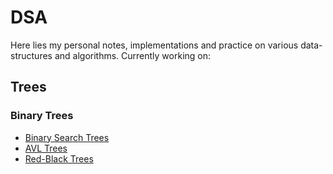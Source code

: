 # DSA

Here lies my personal notes, implementations and practice on various data-structures and algorithms. Currently working on:

## Trees

### Binary Trees

- [Binary Search Trees](./trees/binary-tree/binary-search-tree/notes.md)
- [AVL Trees](./trees/binary-tree/avl-tree/notes.md)
- [Red-Black Trees](./trees/binary-tree/red-black-tree/notes.md)
